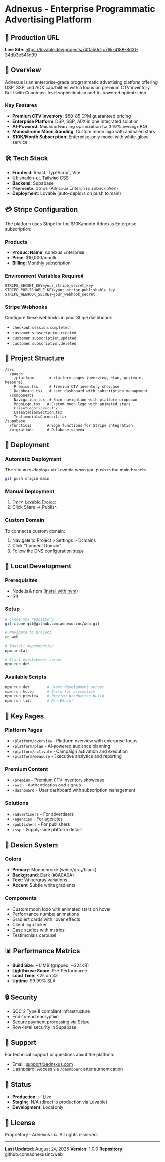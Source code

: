 # Adnexus - Enterprise Programmatic Advertising Platform

## 🚀 Production URL
**Live Site**: https://lovable.dev/projects/74ffa50d-c765-4188-8d31-34db3e546d99

## 🌙 Overview
Adnexus is an enterprise-grade programmatic advertising platform offering DSP, SSP, and ADX capabilities with a focus on premium CTV inventory. Built with Quantcast-level sophistication and AI-powered optimization.

### Key Features
- **Premium CTV Inventory**: $50-85 CPM guaranteed pricing
- **Enterprise Platform**: DSP, SSP, ADX in one integrated solution  
- **AI-Powered**: Machine learning optimization for 340% average ROI
- **Monochrome Moon Branding**: Custom moon logo with animated stars
- **$10K/Month Subscription**: Enterprise-only model with white-glove service

## 🛠 Tech Stack
- **Frontend**: React, TypeScript, Vite
- **UI**: shadcn-ui, Tailwind CSS
- **Backend**: Supabase
- **Payments**: Stripe (Adnexus Enterprise subscription)
- **Deployment**: Lovable (auto-deploys on push to main)

## 💳 Stripe Configuration
The platform uses Stripe for the $10K/month Adnexus Enterprise subscription:

### Products
- **Product Name**: Adnexus Enterprise
- **Price**: $10,000/month
- **Billing**: Monthly subscription

### Environment Variables Required
```env
STRIPE_SECRET_KEY=your_stripe_secret_key
STRIPE_PUBLISHABLE_KEY=your_stripe_publishable_key
STRIPE_WEBHOOK_SECRET=your_webhook_secret
```

### Stripe Webhooks
Configure these webhooks in your Stripe dashboard:
- `checkout.session.completed`
- `customer.subscription.created`
- `customer.subscription.updated`
- `customer.subscription.deleted`

## 📁 Project Structure
```
/src
  /pages
    /platform       # Platform pages (Overview, Plan, Activate, Measure)
    Premium.tsx     # Premium CTV inventory showcase
    Dashboard.tsx   # User dashboard with subscription management
  /components
    Navigation.tsx  # Main navigation with platform dropdown
    MoonLogo.tsx   # Custom moon logo with animated stars
    ClientLogoTicker.tsx
    CaseStudiesSection.tsx
    TestimonialsCarousel.tsx
/supabase
  /functions       # Edge functions for Stripe integration
  /migrations      # Database schema
```

## 🚀 Deployment

### Automatic Deployment
The site auto-deploys via Lovable when you push to the main branch:
```bash
git push origin main
```

### Manual Deployment
1. Open [Lovable Project](https://lovable.dev/projects/74ffa50d-c765-4188-8d31-34db3e546d99)
2. Click Share → Publish

### Custom Domain
To connect a custom domain:
1. Navigate to Project > Settings > Domains
2. Click "Connect Domain"
3. Follow the DNS configuration steps

## 🔧 Local Development

### Prerequisites
- Node.js & npm ([install with nvm](https://github.com/nvm-sh/nvm#installing-and-updating))
- Git

### Setup
```bash
# Clone the repository
git clone git@github.com:adnexusinc/web.git

# Navigate to project
cd web

# Install dependencies
npm install

# Start development server
npm run dev
```

### Available Scripts
```bash
npm run dev        # Start development server
npm run build      # Build for production
npm run preview    # Preview production build
npm run lint       # Run ESLint
```

## 📄 Key Pages

### Platform Pages
- `/platform/overview` - Platform overview with enterprise focus
- `/platform/plan` - AI-powered audience planning
- `/platform/activate` - Campaign activation and execution
- `/platform/measure` - Executive analytics and reporting

### Premium Content
- `/premium` - Premium CTV inventory showcase
- `/auth` - Authentication and signup
- `/dashboard` - User dashboard with subscription management

### Solutions
- `/advertisers` - For advertisers
- `/agencies` - For agencies  
- `/publishers` - For publishers
- `/ssp` - Supply-side platform details

## 🎨 Design System

### Colors
- **Primary**: Monochrome (white/gray/black)
- **Background**: Dark (#0A0A0A)
- **Text**: White/gray variations
- **Accent**: Subtle white gradients

### Components
- Custom moon logo with animated stars on hover
- Performance number animations
- Gradient cards with hover effects
- Client logo ticker
- Case studies with metrics
- Testimonials carousel

## 📊 Performance Metrics
- **Build Size**: ~1.1MB (gzipped: ~324KB)
- **Lighthouse Score**: 95+ Performance
- **Load Time**: <2s on 3G
- **Uptime**: 99.99% SLA

## 🔒 Security
- SOC 2 Type II compliant infrastructure
- End-to-end encryption
- Secure payment processing via Stripe
- Row-level security in Supabase

## 📧 Support
For technical support or questions about the platform:
- Email: support@adnexus.com
- Dashboard: Access via `/dashboard` after authentication

## 🚦 Status
- **Production**: ✅ Live
- **Staging**: N/A (direct to production via Lovable)
- **Development**: Local only

## 📝 License
Proprietary - Adnexus Inc. All rights reserved.

---

**Last Updated**: August 24, 2025
**Version**: 1.0.0
**Repository**: github.com/adnexusinc/web